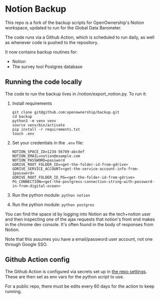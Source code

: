 # Notion Backup

This repo is a fork of the backup scripts for OpenOwnership's Notion workspace, updated to run for the Global Data Barometer. 

The code runs via a Github Action, which is scheduled to run daily, as well as whenever code is pushed to the repository.

It now contains backup routines for:

* Notion
* The survey tool Postgres database
## Running the code locally

The code to run the backup lives in /notion/export_notion.py. To run it:

1. Install requirements

   ```shell
   git clone git@github.com:openownership/backup.git
   cd backup
   python3 -m venv venv
   source venv/bin/activate
   pip install -r requirements.txt
   touch .env
   ```

2. Set your credentials in the `.env` file:

   ```shell
   NOTION_SPACE_ID=1234-56789-abcdef
   NOTION_EMAIL=notion@example.com
   NOTION_PASSWORD=password
   GDRIVE_ROOT_FOLDER_ID=<get-the-folder-id-from-gdrive>
   GDRIVE_SERVICE_ACCOUNT=<get-the-service-account-info-from-1password>
   GDRIVE_ROOT_FOLDER_ID_PG=<get-the-folder-id-from-gdrive>
   PG_CONNECTION=<get-the-postgress-connection-string-with-password-in-from-digital-ocean>
   ```

3. Run the python module: `python notion`

4. Run the python module: `python postgres`

You can find the space id by logging into Notion as the tech+notion user and then
inspecting one of the ajax requests that notion's front end makes in the
chrome dev console. It's often found in the body of responses from Notion.

Note that this assumes you have a email/password user account, not one through
Google SSO.

## Github Action config

The Github Action is configured via secrets set up in [the repo settings](https://github.com/openownership/notion-backup/settings/secrets).
These are then set as env vars for the python script to use.

For a public repo, there must be edits every 60 days for the action to keep running. 
